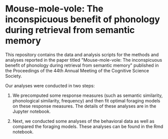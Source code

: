# Mouse-mole-vole: The inconspicuous benefit of phonology during retrieval from semantic memory

This repository contains the data and analysis scripts for the methods and analyses reported in the paper titled "Mouse-mole-vole: The inconspicuous benefit of phonology during retrieval from semantic memory" published in the Proceedings of the 44th Annual Meeting of the Cognitive Science Society.

Our analyses were conducted in two steps:

1. We precomputed some response measures (such as semantic similarity, phonological similarity, frequency) and then fit optimal foraging models on these response measures. The details of these analyses are in the Jupyter notebook.

2. Next, we conducted some analyses of the behavioral data as well as compared the foraging models. These analyses can be found in the Rmd notebook.